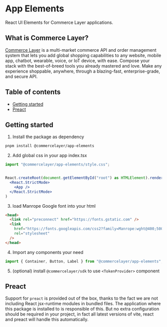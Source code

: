 # App Elements

React UI Elements for Commerce Layer applications.

## What is Commerce Layer?

[Commerce Layer](https://commercelayer.io) is a multi-market commerce API and order management system that lets you add global shopping capabilities to any website, mobile app, chatbot, wearable, voice, or IoT device, with ease. Compose your stack with the best-of-breed tools you already mastered and love. Make any experience shoppable, anywhere, through a blazing-fast, enterprise-grade, and secure API.

## Table of contents

- [Getting started](#getting-started)
- [Preact](#preact)

## Getting started

1. Install the package as dependency

```sh
pnpm install @commercelayer/app-elements
```

2. Add global css in your app index.tsx

```jsx
import "@commercelayer/app-elements/style.css";


React.createRoot(document.getElementById("root") as HTMLElement).render(
  <React.StrictMode>
    <App />
  </React.StrictMode>
)
```

3. load Manrope Google font into your html

```html
<head>
  <link rel="preconnect" href="https://fonts.gstatic.com" />
  <link
    href="https://fonts.googleapis.com/css2?family=Manrope:wght@400;500;600;700;800&display=swap"
    rel="stylesheet"
  />
</head>
```

4. Import any components your need

```jsx
import { Container, Button, Label } from "@commercelayer/app-elements";
```

5. (optional) install `@commercelayer/sdk` to use `<TokenProvider>` component

## Preact

Support for `preact` is provided out of the box, thanks to the fact we are not including React jsx-runtime modules in bundled files.
The application where this package is installed to is responsible of this.
But no extra configuration should be required in your project, in fact all latest versions of vite, react and preact will handle this automatically.
